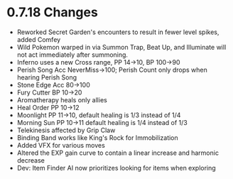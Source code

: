 # 0.7.18 Changes #

* Reworked Secret Garden's encounters to result in fewer level spikes, added Comfey
* Wild Pokemon warped in via Summon Trap, Beat Up, and Illuminate will not act immediately after summoning.
* Inferno uses a new Cross range, PP 14->10, BP 100->90
* Perish Song Acc NeverMiss->100; Perish Count only drops when hearing Perish Song
* Stone Edge Acc 80->100
* Fury Cutter BP 10->20
* Aromatherapy heals only allies
* Heal Order PP 10->12
* Moonlight PP 11->10, default healing is 1/3 instead of 1/4
* Morning Sun PP 10->11 default healing is 1/4 instead of 1/3
* Telekinesis affected by Grip Claw
* Binding Band works like King's Rock for Immobilization
* Added VFX for various moves
* Altered the EXP gain curve to contain a linear increase and harmonic decrease
* Dev: Item Finder AI now prioritizes looking for items when exploring